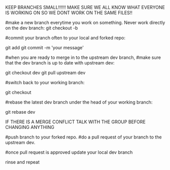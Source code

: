 KEEP BRANCHES SMALL!!!!!!
MAKE SURE WE ALL KNOW WHAT EVERYONE IS WORKING ON SO WE DONT WORK ON THE SAME FILES!!

#make a new branch everytime you work on something. Never work directly on the dev branch:
git checkout -b <branch name>

#commit your branch often to your local and forked repo:

git add <files>
git commit -m 'your message'

#when you are ready to merge in to the upstream dev branch,
#make sure that the dev branch is up to date with upstream dev:

git checkout dev
git pull upstream dev

#switch back to your working branch:

git checkout <branch name>

#rebase the latest dev branch under the head of your working branch:

git rebase dev

IF THERE IS A MERGE CONFLICT TALK WITH THE GROUP BEFORE CHANGING ANYTHING

#push branch to your forked repo.
#do a pull request of your branch to the upstream dev.

#once pull request is approved update your local dev branch

rinse and repeat
